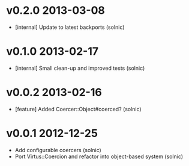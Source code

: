 # v0.2.0 2013-03-08

* [internal] Update to latest backports (solnic)

# v0.1.0 2013-02-17

* [internal] Small clean-up and improved tests (solnic)

# v0.0.2 2013-02-16

* [feature] Added Coercer::Object#coerced? (solnic)

# v0.0.1 2012-12-25

* Add configurable coercers (solnic)
* Port Virtus::Coercion and refactor into object-based system (solnic)
